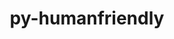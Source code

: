 ---
title: "py-humanfriendly"
layout: cache
categories: [package, develop]
meta: {"versions": ["10.0"], "compilers": ["gcc@=7.3.1", "gcc@=7.5.0"], "oss": ["amzn2", "ubuntu18.04"], "platforms": ["linux"], "targets": ["aarch64", "x86_64_v3"], "stacks": ["aws-isc", "aws-isc-aarch64", "radiuss", "root"], "num_specs": 20, "num_specs_by_stack": {"aws-isc-aarch64": 4, "root": 20, "aws-isc": 4, "radiuss": 10}}
spec_details: [{"hash": "34cgfflwsnwpk6x5y52l4djpdwy5wbmu", "compiler": "gcc@=7.3.1", "versions": ["10.0"], "os": "amzn2", "platform": "linux", "target": "aarch64", "variants": ["build_system=python_pip"], "stacks": ["aws-isc-aarch64", "root"], "size": "-", "tarball": "https://binaries.spack.io/develop/build_cache/linux-amzn2-aarch64/gcc-7.3.1/py-humanfriendly-10.0/linux-amzn2-aarch64-gcc-7.3.1-py-humanfriendly-10.0-34cgfflwsnwpk6x5y52l4djpdwy5wbmu.spack"}, {"hash": "dt7dqkwx7tfexrlgq2odpbliis2edy5a", "compiler": "gcc@=7.3.1", "versions": ["10.0"], "os": "amzn2", "platform": "linux", "target": "aarch64", "variants": ["build_system=python_pip"], "stacks": ["aws-isc-aarch64", "root"], "size": "-", "tarball": "https://binaries.spack.io/develop/build_cache/linux-amzn2-aarch64/gcc-7.3.1/py-humanfriendly-10.0/linux-amzn2-aarch64-gcc-7.3.1-py-humanfriendly-10.0-dt7dqkwx7tfexrlgq2odpbliis2edy5a.spack"}, {"hash": "tmbduki4kfr2s27h7qpxb3txdqa5toh5", "compiler": "gcc@=7.3.1", "versions": ["10.0"], "os": "amzn2", "platform": "linux", "target": "aarch64", "variants": ["build_system=python_pip"], "stacks": ["aws-isc-aarch64", "root"], "size": "-", "tarball": "https://binaries.spack.io/develop/build_cache/linux-amzn2-aarch64/gcc-7.3.1/py-humanfriendly-10.0/linux-amzn2-aarch64-gcc-7.3.1-py-humanfriendly-10.0-tmbduki4kfr2s27h7qpxb3txdqa5toh5.spack"}, {"hash": "uwki2jabg5b7sfozdobjekmdys2arqum", "compiler": "gcc@=7.3.1", "versions": ["10.0"], "os": "amzn2", "platform": "linux", "target": "aarch64", "variants": ["build_system=python_pip"], "stacks": ["aws-isc-aarch64", "root"], "size": "-", "tarball": "https://binaries.spack.io/develop/build_cache/linux-amzn2-aarch64/gcc-7.3.1/py-humanfriendly-10.0/linux-amzn2-aarch64-gcc-7.3.1-py-humanfriendly-10.0-uwki2jabg5b7sfozdobjekmdys2arqum.spack"}, {"hash": "3spo5blvo4sspqa2v6btuf2z7jss54ra", "compiler": "gcc@=7.3.1", "versions": ["10.0"], "os": "amzn2", "platform": "linux", "target": "x86_64_v3", "variants": ["build_system=python_pip"], "stacks": ["aws-isc", "root"], "size": "-", "tarball": "https://binaries.spack.io/develop/build_cache/linux-amzn2-x86_64_v3/gcc-7.3.1/py-humanfriendly-10.0/linux-amzn2-x86_64_v3-gcc-7.3.1-py-humanfriendly-10.0-3spo5blvo4sspqa2v6btuf2z7jss54ra.spack"}, {"hash": "4m4uk434jwftziadiefy2swmru4un74w", "compiler": "gcc@=7.3.1", "versions": ["10.0"], "os": "amzn2", "platform": "linux", "target": "x86_64_v3", "variants": ["build_system=python_pip"], "stacks": ["aws-isc", "root"], "size": "-", "tarball": "https://binaries.spack.io/develop/build_cache/linux-amzn2-x86_64_v3/gcc-7.3.1/py-humanfriendly-10.0/linux-amzn2-x86_64_v3-gcc-7.3.1-py-humanfriendly-10.0-4m4uk434jwftziadiefy2swmru4un74w.spack"}, {"hash": "bdknqv3ce6w6h673ctjfezx2twnm6e6l", "compiler": "gcc@=7.3.1", "versions": ["10.0"], "os": "amzn2", "platform": "linux", "target": "x86_64_v3", "variants": ["build_system=python_pip"], "stacks": ["aws-isc", "root"], "size": "-", "tarball": "https://binaries.spack.io/develop/build_cache/linux-amzn2-x86_64_v3/gcc-7.3.1/py-humanfriendly-10.0/linux-amzn2-x86_64_v3-gcc-7.3.1-py-humanfriendly-10.0-bdknqv3ce6w6h673ctjfezx2twnm6e6l.spack"}, {"hash": "elfqugpsw6ciyq22ebndatguv2eyhhvx", "compiler": "gcc@=7.3.1", "versions": ["10.0"], "os": "amzn2", "platform": "linux", "target": "x86_64_v3", "variants": ["build_system=python_pip"], "stacks": ["aws-isc", "root"], "size": "-", "tarball": "https://binaries.spack.io/develop/build_cache/linux-amzn2-x86_64_v3/gcc-7.3.1/py-humanfriendly-10.0/linux-amzn2-x86_64_v3-gcc-7.3.1-py-humanfriendly-10.0-elfqugpsw6ciyq22ebndatguv2eyhhvx.spack"}, {"hash": "6nupknunurx3qwwyotzehphym6edvqds", "compiler": "gcc@=7.5.0", "versions": ["10.0"], "os": "ubuntu18.04", "platform": "linux", "target": "x86_64_v3", "variants": ["build_system=python_pip"], "stacks": ["radiuss", "root"], "size": "-", "tarball": "https://binaries.spack.io/develop/build_cache/linux-ubuntu18.04-x86_64_v3/gcc-7.5.0/py-humanfriendly-10.0/linux-ubuntu18.04-x86_64_v3-gcc-7.5.0-py-humanfriendly-10.0-6nupknunurx3qwwyotzehphym6edvqds.spack"}, {"hash": "jxteqcb2wawyptvjbgoyqzk6ljcezlh7", "compiler": "gcc@=7.5.0", "versions": ["10.0"], "os": "ubuntu18.04", "platform": "linux", "target": "x86_64_v3", "variants": ["build_system=python_pip"], "stacks": ["root"], "size": "-", "tarball": "https://binaries.spack.io/develop/build_cache/linux-ubuntu18.04-x86_64_v3/gcc-7.5.0/py-humanfriendly-10.0/linux-ubuntu18.04-x86_64_v3-gcc-7.5.0-py-humanfriendly-10.0-jxteqcb2wawyptvjbgoyqzk6ljcezlh7.spack"}, {"hash": "ljbhx6uw7wqfnvogj5par5mnn4xpcjel", "compiler": "gcc@=7.5.0", "versions": ["10.0"], "os": "ubuntu18.04", "platform": "linux", "target": "x86_64_v3", "variants": ["build_system=python_pip"], "stacks": ["radiuss", "root"], "size": "-", "tarball": "https://binaries.spack.io/develop/build_cache/linux-ubuntu18.04-x86_64_v3/gcc-7.5.0/py-humanfriendly-10.0/linux-ubuntu18.04-x86_64_v3-gcc-7.5.0-py-humanfriendly-10.0-ljbhx6uw7wqfnvogj5par5mnn4xpcjel.spack"}, {"hash": "i3dyc5bauaa73olrrfk3rcpt7tfvnld7", "compiler": "gcc@=7.5.0", "versions": ["10.0"], "os": "ubuntu18.04", "platform": "linux", "target": "x86_64_v3", "variants": ["build_system=python_pip"], "stacks": ["radiuss", "root"], "size": "-", "tarball": "https://binaries.spack.io/develop/build_cache/linux-ubuntu18.04-x86_64_v3/gcc-7.5.0/py-humanfriendly-10.0/linux-ubuntu18.04-x86_64_v3-gcc-7.5.0-py-humanfriendly-10.0-i3dyc5bauaa73olrrfk3rcpt7tfvnld7.spack"}, {"hash": "nwr7c6ckg6y6lmor2k6sr2lk2myjrvbw", "compiler": "gcc@=7.5.0", "versions": ["10.0"], "os": "ubuntu18.04", "platform": "linux", "target": "x86_64_v3", "variants": ["build_system=python_pip"], "stacks": ["root"], "size": "-", "tarball": "https://binaries.spack.io/develop/build_cache/linux-ubuntu18.04-x86_64_v3/gcc-7.5.0/py-humanfriendly-10.0/linux-ubuntu18.04-x86_64_v3-gcc-7.5.0-py-humanfriendly-10.0-nwr7c6ckg6y6lmor2k6sr2lk2myjrvbw.spack"}, {"hash": "u2ypyooya56vuikjyyb4jrfwgwpi3qxf", "compiler": "gcc@=7.5.0", "versions": ["10.0"], "os": "ubuntu18.04", "platform": "linux", "target": "x86_64_v3", "variants": ["build_system=python_pip"], "stacks": ["radiuss", "root"], "size": "-", "tarball": "https://binaries.spack.io/develop/build_cache/linux-ubuntu18.04-x86_64_v3/gcc-7.5.0/py-humanfriendly-10.0/linux-ubuntu18.04-x86_64_v3-gcc-7.5.0-py-humanfriendly-10.0-u2ypyooya56vuikjyyb4jrfwgwpi3qxf.spack"}, {"hash": "jexoe35gvczdeia3pfo7w5ntdprtu2kv", "compiler": "gcc@=7.5.0", "versions": ["10.0"], "os": "ubuntu18.04", "platform": "linux", "target": "x86_64_v3", "variants": ["build_system=python_pip"], "stacks": ["radiuss", "root"], "size": "-", "tarball": "https://binaries.spack.io/develop/build_cache/linux-ubuntu18.04-x86_64_v3/gcc-7.5.0/py-humanfriendly-10.0/linux-ubuntu18.04-x86_64_v3-gcc-7.5.0-py-humanfriendly-10.0-jexoe35gvczdeia3pfo7w5ntdprtu2kv.spack"}, {"hash": "b4vynfifb2p57fj3b7mdrpkgme7i4nqo", "compiler": "gcc@=7.5.0", "versions": ["10.0"], "os": "ubuntu18.04", "platform": "linux", "target": "x86_64_v3", "variants": ["build_system=python_pip"], "stacks": ["radiuss", "root"], "size": "-", "tarball": "https://binaries.spack.io/develop/build_cache/linux-ubuntu18.04-x86_64_v3/gcc-7.5.0/py-humanfriendly-10.0/linux-ubuntu18.04-x86_64_v3-gcc-7.5.0-py-humanfriendly-10.0-b4vynfifb2p57fj3b7mdrpkgme7i4nqo.spack"}, {"hash": "k6y4i3244bkps3b3yb7tofhwfdn5hlg5", "compiler": "gcc@=7.5.0", "versions": ["10.0"], "os": "ubuntu18.04", "platform": "linux", "target": "x86_64_v3", "variants": ["build_system=python_pip"], "stacks": ["radiuss", "root"], "size": "-", "tarball": "https://binaries.spack.io/develop/build_cache/linux-ubuntu18.04-x86_64_v3/gcc-7.5.0/py-humanfriendly-10.0/linux-ubuntu18.04-x86_64_v3-gcc-7.5.0-py-humanfriendly-10.0-k6y4i3244bkps3b3yb7tofhwfdn5hlg5.spack"}, {"hash": "6nuuqfns5ndnpi44bookipt4o3n43ldl", "compiler": "gcc@=7.5.0", "versions": ["10.0"], "os": "ubuntu18.04", "platform": "linux", "target": "x86_64_v3", "variants": ["build_system=python_pip"], "stacks": ["radiuss", "root"], "size": "-", "tarball": "https://binaries.spack.io/develop/build_cache/linux-ubuntu18.04-x86_64_v3/gcc-7.5.0/py-humanfriendly-10.0/linux-ubuntu18.04-x86_64_v3-gcc-7.5.0-py-humanfriendly-10.0-6nuuqfns5ndnpi44bookipt4o3n43ldl.spack"}, {"hash": "kcuu4npejpm3muzmkli3wynkfcm7su22", "compiler": "gcc@=7.5.0", "versions": ["10.0"], "os": "ubuntu18.04", "platform": "linux", "target": "x86_64_v3", "variants": ["build_system=python_pip"], "stacks": ["radiuss", "root"], "size": "-", "tarball": "https://binaries.spack.io/develop/build_cache/linux-ubuntu18.04-x86_64_v3/gcc-7.5.0/py-humanfriendly-10.0/linux-ubuntu18.04-x86_64_v3-gcc-7.5.0-py-humanfriendly-10.0-kcuu4npejpm3muzmkli3wynkfcm7su22.spack"}, {"hash": "4xoa45qax7o2hsgj2ft3xtwx6qqdifli", "compiler": "gcc@=7.5.0", "versions": ["10.0"], "os": "ubuntu18.04", "platform": "linux", "target": "x86_64_v3", "variants": ["build_system=python_pip"], "stacks": ["radiuss", "root"], "size": "-", "tarball": "https://binaries.spack.io/develop/build_cache/linux-ubuntu18.04-x86_64_v3/gcc-7.5.0/py-humanfriendly-10.0/linux-ubuntu18.04-x86_64_v3-gcc-7.5.0-py-humanfriendly-10.0-4xoa45qax7o2hsgj2ft3xtwx6qqdifli.spack"}]
---